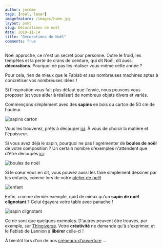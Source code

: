 ```yaml
---
author: jerome
tags: [noel, laser]
imagefeature: /images/home.jpg
layout: post
slug: Décorations de noël
date: 2018-11-14
title: "Décorations de Noël"
comments: True
---
```


Noël approche, ce n'est un secret pour personne. Outre le froid, les tempêtes et la perte de crans de ceinture, qui dit Noël, dit aussi **décorations**. Pourquoi ne pas les réaliser vous-même cette année ?

Pour cela, rien de mieux que le Fablab et ses nombreuses machines aptes à concrétiser vos nombreuses idées !

Si l'inspiration vous fait plus défaut que l'envie, nous pouvons vous proposer (et vous aider à réaliser) de nombreux objets divers et variés.

Commençons simplement avec des **sapins** en bois ou carton de 50 cm de hauteur.

![sapins carton]()

Vous les trouverez, prêts à découper [ici](https://github.com/FablabLannion/lasercut/tree/master/projects/sapins_carton). À vous de choisir la matière et l'épaisseur.

Si vous avez déjà le sapin, pourquoi ne pas l'agrémenter de **boules de noël** de votre composition ? Un certain nombre d'exemples n'attendent que d'être découpés [ici](https://github.com/FablabLannion/lasercut/tree/master/projects/noel).

![boules de noël]()

Si le cœur vous en dit, vous pouvez aussi les faire simplement dessiner par les enfants, comme lors de notre [atelier de noël](https://wiki.fablab-lannion.org/index.php?title=AtelierNoel2017)

![enfant](https://wiki.fablab-lannion.org/images/thumb/1/12/20171209_154149.jpg/800px-20171209_154149.jpg)

Enfin, comme dernier exemple, quid de mieux qu'un **sapin de noël clignotant** ? Celui égayera votre table avec panache !

![sapin clignotant](https://raw.githubusercontent.com/FablabLannion/lasercut/master/projects/sapin/sapin.jpg)

Ce ne sont que quelques exemples. D'autres peuvent être trouvés, par exemple, sur [Thingiverse](https://www.thingiverse.com/search?q=christmas). Votre **créativité** ne demande qu'à s'exprimer, et le Fablab de Lannion à **libérer** celle-ci !

À bientôt lors d'un de nos [créneaux d'ouverture](http://www.fablab-lannion.org/horaires-et-acces/) ...


